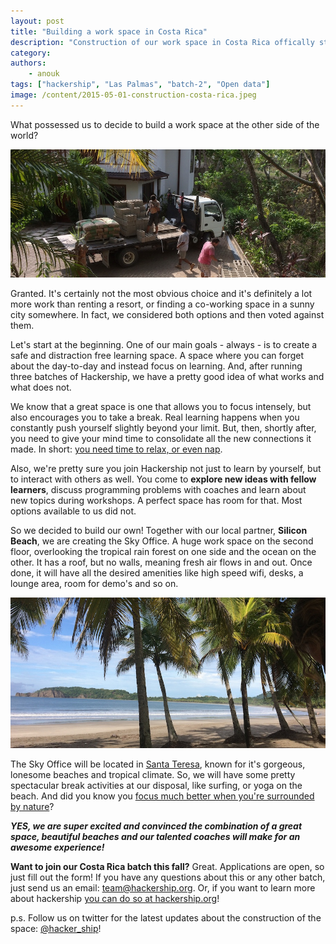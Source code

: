 ```yaml
---
layout: post
title: "Building a work space in Costa Rica"
description: "Construction of our work space in Costa Rica offically started and we could not be more excited! Together with our local partner, **Silicon Beach**, we are creating the Sky Office. A huge, open-air, work space overlooking the tropical rainforest and the ocean."
category:
authors:
    - anouk
tags: ["hackership", "Las Palmas", "batch-2", "Open data"]
image: /content/2015-05-01-construction-costa-rica.jpeg
---
```


What possessed us to decide to build a work space at the other side of the world?

![Work on the Sky Office has started!](/content/2015-05-01-construction-costa-rica.jpeg)

Granted. It's certainly not the most obvious choice and it's definitely a lot more work than renting a resort, or finding a co-working space in a sunny city somewhere. In fact, we considered both options and then voted against them.

Let's start at the beginning. One of our main goals - always - is to create a safe and distraction free learning space. A space where you can forget about the day-to-day and instead focus on learning. And, after running three batches of Hackership, we have a pretty good idea of what works and what does not.

We know that a great space is one that allows you to focus intensely, but also encourages you to take a break. Real learning happens when you constantly push yourself slightly beyond your limit. But, then, shortly after, you need to give your mind time to consolidate all the new connections it made. In short: [you need time to relax, or even nap](http://www.bbc.com/news/health-30776745).

Also, we're pretty sure you join Hackership not just to learn by yourself, but to interact with others as well. You come to **explore new ideas with fellow learners**, discuss programming problems with coaches and learn about new topics during workshops. A perfect space has room for that. Most options available to us did not.

So we decided to build our own! Together with our local partner, **Silicon Beach**, we are creating the Sky Office. A huge work space on the second floor, overlooking the tropical rain forest on one side and the ocean on the other. It has a roof, but no walls, meaning fresh air flows in and out. Once done, it will have all the desired amenities like high speed wifi, desks, a lounge area, room for demo's and so on.

![Work on the Sky Office has started!](/content/costa-rica.jpg)

The Sky Office will be located in [Santa Teresa](https://www.google.com/maps/place/Santa+Teresa+Beach,+Costa+Rica/@9.6457056,-85.1688481,15z/data=!3m1!4b1!4m2!3m1!1s0x8f9f6e5fe79b2d3b:0x1fd6d03ba10d8d85), known for it's gorgeous, lonesome beaches and tropical climate. So, we will have some pretty spectacular break activities at our disposal, like surfing, or yoga on the beach. And did you know you [focus much better when you're surrounded by nature](http://well.blogs.nytimes.com/2008/10/17/a-dose-of-nature-for-attention-problems/)?

***YES, we are super excited and convinced the combination of a great space, beautiful beaches and our talented coaches will make for an awesome experience!***

**Want to join our Costa Rica batch this fall?** Great. Applications are open, so just fill out the form! If you have any questions about this or any other batch, just send us an email: team@hackership.org. Or, if you want to learn more about hackership [you can do so at hackership.org](http://hackership.org)!

p.s. Follow us on twitter for the latest updates about the construction of the space: [@hacker_ship](https://twitter.com/hacker_ship)!

